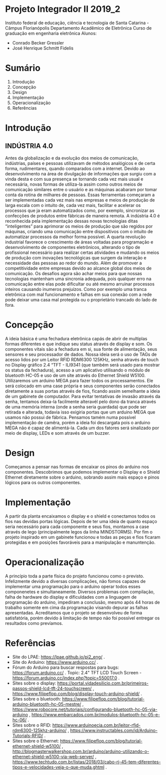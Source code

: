 # Projeto Integrador II 2019_2
Instituto federal de educação, ciência e tecnologia de Santa Catarina - Câmpus Florianópolis Departamento Acadêmico de Eletrônica Curso de graduação em engenharia eletrônica
Alunos: 
* Conrado Becker Gressler
* José Henrique Schmitt Fidelis
# Sumário
1. Introdução
2. Concepção
3. Design
4. Implementação
5. Operacionalização
6. Referências
# Introdução
## INDÚSTRIA 4.0
Antes da globalização e da evolução dos meios de comunicação, indústrias, países e pessoas utilizavam de métodos analógicos e de certa forma, rudimentares, quando comparados com a internet. Devido ao desenvolvimento na área de divulgação de informações que surgiu com a vinda desta e com sua presença se tornando cada vez mais usual e necessária, novas formas de utiliza-la assim como outros meios de comunicação similares entre o usuário e as máquinas acabaram por tomar conta da rotina de milhares de pessoas. Essas ferramentas começaram a ser implementadas cada vez mais nas empresas e meios de produção de larga escala com o intuito de, cada vez mais, facilitar e acelerar os processos que ja eram automatizados como, por exemplo, sincronizar as confecções de produtos entre fábricas de maneira remota. A indústria 4.0 é reconhecida pela implementação dessas novas tecnologias ditas “inteligentes” para aprimorar os meios de produção que são regidos por máquinas, criando uma comunicação entre dispositivos com o intuito de automatizar processos da melhor forma possível. A quarta revolução industrial favorece o crescimento de áreas voltadas para programação e desenvolvimento de componentes eletrônicos, alterando o tipo de profissional necessário para realizar certas atividades e mudando os meios de produção com inovações tecnológicas que surgem da interação e necessidade das pessoas ao redor do mundo. Além de promover a competitividade entre empresas devido ao alcance global dos meios de comunicação. Os desafios agora são achar meios para que nossas tecnologias mantenham uma sincronia adequada, pois qualquer erro na comunicação entre elas pode dificultar ou até mesmo arruinar processos inteiros causando inumeros prejuízos. Como por exemplo uma tranca eletrônica com mal funcionamento e falhas em sua conexão com a rede pode deixar uma casa mal protegida ou o proprietário trancado do lado de fora.
# Concepção
A ideia básica é uma fechadura eletrônica capás de abrir de multiplas formas diferentes e que indique seu status através de display e som. Os componentes vitais são a fechadura em si, sua fonte de alimentação, seus sensores e seu processador de dados. Nossa ideia será o uso de TAGs de acesso lidos por um Leitor RFID RDM6300 125KHz, senha através de touch no Display gráfico 2.4 “TFT - ILI9341 (que também será usado para mostrar os status da fechadura), acesso a um aplicativo utilisando o módulo de bluetooth HC-05 e uso de um site através do Ethernet Shield W5100. Utilizaremos um arduino MEGA para fazer todos os processamentos. Ele será colocado em uma case própria e seus componentes serão conectados diretamente a suas portas através de fios, ficando assim semelhante a ideia de um gabinete de computador. Para evitar tentativas de invasão através da senha, tentamos deixa-la facilmente alteravél pelo dono da tranca através de uma memória interna (onde a senha seria guardada) que pode ser retirada e alterada, todavia isso exigiria portas que um arduino MEGA que usamos não possui de fábrica. Pensamos tamém numa possível implementação de camêra, porém a ideia foi descargata pois o arduino MEGA não é capaz de alimentá-la. Cada um dos fatores será sinalizado por meio de display, LEDs e som através de um buzzer.
# Design
Começamos a pensar nas formas de encaixar os pinos do arduino nos componentes. Descobrimos que podemos implementar o Display e o Shield Ethernet diretamente sobre o arduino, sobrando assim mais espaço e pinos lógicos para os outros componentes.
# Implementação
A partir da planta encaixamos o display e o shield e conectamos todos os fios nas devidas portas lógicas. Depois de ter uma ideia de quanto espaço seria necessário para cada componente e seus fios, montamos a case através de lego (principalmente legos da linha MINDSTORMS). Por fim o projeto inspirado em um gabinete funcionou e todas as peças e fios ficaram protegidas e em posições favoráveis para a manipulação e manuntenção.
# Operacionalização
A princípio toda a parte física do projeto funcionou como o previsto. Infelizmente devido a diversas complicações, não fomos capazes de implementar uma programação para o arduino operar todos esses componenetes e simultaneamente. Diversos problemas com compilação, falha de hardware do display e dificuldades com a linguagem de programação do arduino, impediram a conclusão, mesmo após 44 horas de trabalho somente em cima da programação visando depurar as falhas apresentadas. Acreditamos que o projeto se desenvolveu de forma satisfatória, porém devido à limitação de tempo não foi possível entregar os resultados como prevíamos.
# Referências
- Site do LPAE: https://lpae.github.io/pi2_eng/ .
- Site do Arduino: https://www.arduino.cc/ .
- Fórum do Arduino para buscar respostas para bugs: https://forum.arduino.cc/   .
Topic: 2.4" TFT LCD Touch Screen - https://forum.arduino.cc/index.php?topic=550017.0 .
- Sites sobre o display: https://portal.vidadesilicio.com.br/primeiros-passos-shield-lcd-tft-24-touchscreen/ , https://www.filipeflop.com/blog/display-touch-arduino-shield/ .
- Sites sobre o bluetooth: https://www.filipeflop.com/blog/tutorial-arduino-bluetooth-hc-05-mestre/ , https://www.robocore.net/tutoriais/configurando-bluetooth-hc-05-via-arduino , https://www.embarcados.com.br/modulos-bluetooth-hc-05-e-hc-06/ .
- Sites sobre o RFID: https://www.arduinoecia.com.br/leitor-rfid-rdm6300-125khz-arduino/ , https://www.instructables.com/id/Arduino-Tutorials-RFID/ .
- Sites sobre o Ethernet: https://www.filipeflop.com/blog/tutorial-ethernet-shield-w5100/ , http://blogmasterwalkershop.com.br/arduino/arduino-utilizando-o-ethernet-shield-w5100-via-web-server/ , https://www.techtudo.com.br/listas/2018/03/cabo-rj-45-tem-diferentes-tipos-e-velocidades-veja-o-que-muda.ghtml .
